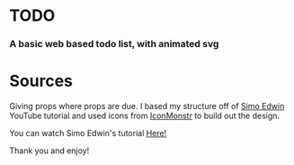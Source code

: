 # TODO
### A basic web based todo list, with animated svg

# Sources
Giving props where props are due. I based my structure off of [Simo Edwin](https://github.com/developedbyed) YouTube tutorial and used icons from [IconMonstr](https://iconmonstr.com) to build out the design. 

You can watch Simo Edwin's tutorial [Here!](https://youtu.be/Ttf3CEsEwMQ)

Thank you and enjoy! 
